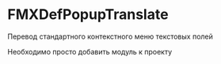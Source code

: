 # FMXDefPopupTranslate
 Перевод стандартного контекстного меню текстовых полей

Необходимо просто добавить модуль к проекту
